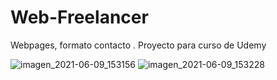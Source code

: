 # Web-Freelancer
Webpages, formato contacto .
Proyecto para curso de Udemy  

![imagen_2021-06-09_153156](https://user-images.githubusercontent.com/83033055/121417474-f07c6300-c937-11eb-80c1-9f9918b96c6d.png)  ![imagen_2021-06-09_153228](https://user-images.githubusercontent.com/83033055/121417534-038f3300-c938-11eb-82e4-bb06b6fcc4cd.png)


